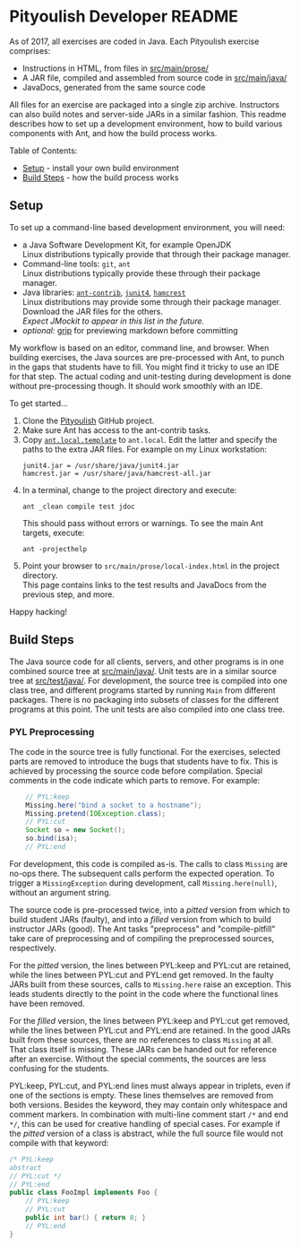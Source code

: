 # Pityoulish Developer README

As of 2017, all exercises are coded in Java.
Each Pityoulish exercise comprises:
- Instructions in HTML, from files in
  [src/main/prose/](src/main/prose/)
- A JAR file, compiled and assembled from source code in 
  [src/main/java/](src/main/java/)
- JavaDocs, generated from the same source code

All files for an exercise are packaged into a single zip archive.
Instructors can also build notes and server-side JARs in a similar fashion.
This readme describes how to set up a development environment, how to build various components with Ant, and how the build process works.

Table of Contents:
- [Setup](#setup) - install your own build environment
- [Build Steps](#build-steps) - how the build process works


## Setup

To set up a command-line based development environment, you will need:
- a Java Software Development Kit, for example OpenJDK  
  Linux distributions typically provide that through their package manager.
- Command-line tools: `git`, `ant`  
  Linux distributions typically provide these through their package manager.
- Java libraries:
  [`ant-contrib`](http://ant-contrib.sourceforge.net/),
  [`junit4`](http://junit.org/junit4/),
  [`hamcrest`](http://hamcrest.org/JavaHamcrest/)  
  Linux distributions may provide some through their package manager.
  Download the JAR files for the others.  
  _Expect JMockit to appear in this list in the future._
- _optional:_ [grip](https://github.com/joeyespo/grip)
  for previewing markdown before committing

My workflow is based on an editor, command line, and browser.
When building exercises, the Java sources are pre-processed with Ant, to punch in the gaps that students have to fill. You might find it tricky to use an IDE for that step.
The actual coding and unit-testing during development is done without pre-processing though. It should work smoothly with an IDE.

To get started...
1. Clone the [Pityoulish](https://github.com/rolandweber/pityoulish/) GitHub project.
2. Make sure Ant has access to the ant-contrib tasks.
3. Copy [`ant.local.template`](ant.local.template) to `ant.local`.
   Edit the latter and specify the paths to the extra JAR files.
   For example on my Linux workstation:
   ```
   junit4.jar = /usr/share/java/junit4.jar
   hamcrest.jar = /usr/share/java/hamcrest-all.jar
   ```
4. In a terminal, change to the project directory and execute:
   ```
   ant _clean compile test jdoc
   ```
   This should pass without errors or warnings.
   To see the main Ant targets, execute:
   ```
   ant -projecthelp
   ```
5. Point your browser to `src/main/prose/local-index.html` in the project directory.  
   This page contains links to the test results and JavaDocs from the previous step, and more.

Happy hacking!


## Build Steps

The Java source code for all clients, servers, and other programs is in one combined source tree at [src/main/java/](src/main/java/).
Unit tests are in a similar source tree at [src/test/java/](src/test/java/).
For development, the source tree is compiled into one class tree, and different programs started by running <code>Main</code> from different packages.
There is no packaging into subsets of classes for the different programs at this point.
The unit tests are also compiled into one class tree.

### PYL Preprocessing

The code in the source tree is fully functional. For the exercises, selected parts are removed to introduce the bugs that students have to fix.
This is achieved by processing the source code before compilation.
Special comments in the code indicate which parts to remove. For example:

```java
    // PYL:keep
    Missing.here("bind a socket to a hostname");
    Missing.pretend(IOException.class);
    // PYL:cut
    Socket so = new Socket();
    so.bind(isa);
    // PYL:end
```

For development, this code is compiled as-is. The calls to class <code>Missing</code> are no-ops there. The subsequent calls perform the expected operation.
To trigger a <code>MissingException</code> during development, call <code>Missing.here(null)</code>, without an argument string.

The source code is pre-processed twice, into a <i>pitted</i> version from which to build student JARs (faulty), and into a <i>filled</i> version from which to build instructor JARs (good).
The Ant tasks "preprocess" and "compile-pitfill" take care of preprocessing and of compiling the preprocessed sources, respectively.

For the <i>pitted</i> version, the lines between PYL:keep and PYL:cut are retained, while the lines between PYL:cut and PYL:end get removed.
In the faulty JARs built from these sources, calls to <code>Missing.here</code> raise an exception. This leads students directly to the point in the code where the functional lines have been removed.

For the <i>filled</i> version, the lines between PYL:keep and PYL:cut get removed, while the lines between PYL:cut and PYL:end are retained.
In the good JARs built from these sources, there are no references to class <code>Missing</code> at all. That class itself is missing.
These JARs can be handed out for reference after an exercise. Without the special comments, the sources are less confusing for the students.

PYL:keep, PYL:cut, and PYL:end lines must always appear in triplets, even if one of the sections is empty.
These lines themselves are removed from both versions. Besides the keyword, they may contain only whitespace and comment markers.
In combination with multi-line comment start <code>/\*</code> and end <code>\*/</code>, this can be used for creative handling of special cases.
For example if the <i>pitted</i> version of a class is abstract, while the full source file would not compile with that keyword:

```java
/* PYL:keep
abstract
// PYL:cut */
// PYL:end
public class FooImpl implements Foo {
    // PYL:keep
    // PYL:cut
    public int bar() { return 8; }
    // PYL:end
}
```

